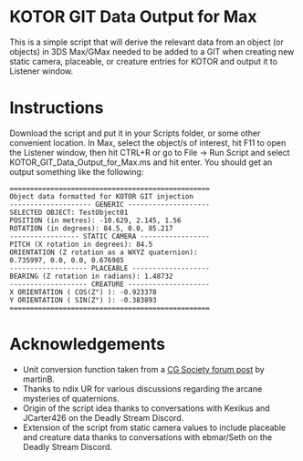 # KOTOR GIT Data Output for Max
This is a simple script that will derive the relevant data from an object (or objects) in 3DS Max/GMax needed to be added to a GIT when creating new static camera, placeable, or creature entries for KOTOR and output it to Listener window. 

Instructions
============
Download the script and put it in your Scripts folder, or some other convenient location. In Max, select the object/s of interest, hit F11 to open the Listener window, then hit CTRL+R or go to File -> Run Script and select KOTOR_GIT_Data_Output_for_Max.ms and hit enter. You should get an output something like the following:
```
=================================================
Object data formatted for KOTOR GIT injection
-------------------- GENERIC --------------------
SELECTED OBJECT: TestObject01
POSITION (in metres): -10.629, 2.145, 1.56
ROTATION (in degrees): 84.5, 0.0, 85.217
----------------- STATIC CAMERA -----------------
PITCH (X rotation in degrees): 84.5
ORIENTATION (Z rotation as a WXYZ quaternion):
0.735997, 0.0, 0.0, 0.676985
------------------- PLACEABLE -------------------
BEARING (Z rotation in radians): 1.48732
------------------- CREATURE --------------------
X ORIENTATION ( COS(Z°) ): -0.923378
Y ORIENTATION ( SIN(Z°) ): -0.383893
=================================================
```
Acknowledgements
============
* Unit conversion function taken from a [CG Society forum post](https://forums.cgsociety.org/t/get-vertex-position-by-coordinate-and-format-the-string/1836100) by martinB.
* Thanks to ndix UR for various discussions regarding the arcane mysteries of quaternions.
* Origin of the script idea thanks to conversations with Kexikus and JCarter426 on the Deadly Stream Discord.
* Extension of the script from static camera values to include placeable and creature data thanks to conversations with ebmar/Seth on the Deadly Stream Discord.
